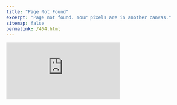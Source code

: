 ```yaml
---
title: "Page Not Found"
excerpt: "Page not found. Your pixels are in another canvas."
sitemap: false
permalink: /404.html
---
```


![](https://www.freepik.com/free-vector/web-hosting-isometric-composition-with-icons-desktop-computer-parts-with-404-error-users-characters-vector-illustration_39093921.htm)